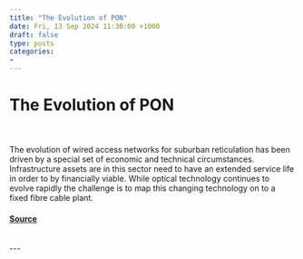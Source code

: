 ```yaml
---
title: "The Evolution of PON"
date: Fri, 13 Sep 2024 11:30:00 +1000
draft: false
type: posts
categories: 
- 
---
```

# The Evolution of PON

<br/>

<br/>
The evolution of wired access networks for suburban reticulation has been driven by a special set of economic and technical circumstances. Infrastructure assets are in this sector need to have an extended service life in order to by financially viable. While optical technology continues to evolve rapidly the challenge is to map this changing technology on to a fixed fibre cable plant.

#### [Source](https://www.potaroo.net/ispcol/2024-09/pon.html)

<br/>
---
